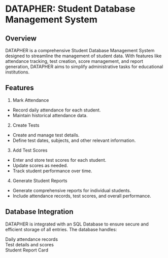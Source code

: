 # **DATAPHER: Student Database Management System**
## **Overview**
DATAPHER is a comprehensive Student Database Management System designed to streamline the management of student data. With features like attendance tracking, test creation, score management, and report generation, DATAPHER aims to simplify administrative tasks for educational institutions.

## **Features**
1. Mark Attendance  
+ Record daily attendance for each student.  
+ Maintain historical attendance data.

2. Create Tests
+ Create and manage test details.  
+ Define test dates, subjects, and other relevant information.  

3. Add Test Scores
+ Enter and store test scores for each student.  
+ Update scores as needed.  
+ Track student performance over time.  

4. Generate Student Reports
+ Generate comprehensive reports for individual students.  
+ Include attendance records, test scores, and overall performance.  

## **Database Integration**
DATAPHER is integrated with an SQL Database to ensure secure and efficient storage of all entries. The database handles:  

Daily attendance records  
Test details and scores  
Student Report Card  
